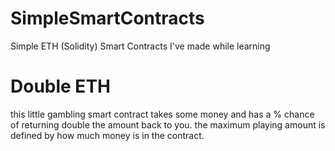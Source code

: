 # SimpleSmartContracts
Simple ETH (Solidity) Smart Contracts I've made while learning


# Double ETH
this little gambling smart contract takes some money and has a % chance of returning double the amount back to you. 
the maximum playing amount is defined by how much money is in the contract. 
